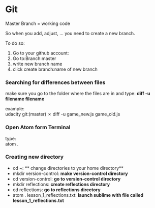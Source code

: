 # Git

Master Branch = working code

So when you add, adjust, ... you need to create a new branch. 

To do so:

1. Go to your github account: 
2. Go to:Branch:master
3. write new branch name
4. click create branch:name of new branch


### Searching for differences between files

make sure you go to the folder where the files are in and type: 
**diff -u filename filename**

example: 
<br>
udacity git:(master) ✗ diff -u game_new.js game_old.js



### Open Atom form Terminal

type: 
<br>
atom .


### Creating new directory 

  - cd ~:
  ** change directories to your home directory** <br>
  - mkdir version-control:
  **make version-control directory**<br>
  - cd version-control:
  **go to version-control directory**
  - mkdir reflections:
  **create reflections directory**
  - cd reflections: 
  **go to reflections directory**
  - atom . lesson_1_reflections.txt:
  **launch sublime with file called lesson_1_reflections.txt**





